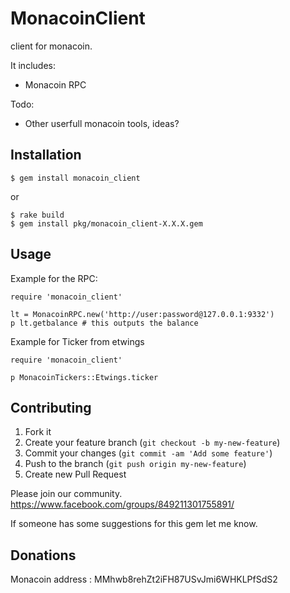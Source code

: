 # MonacoinClient

client for monacoin.

It includes:

- Monacoin RPC

Todo:

- Other userfull monacoin tools, ideas?

## Installation

    $ gem install monacoin_client

or

    $ rake build
    $ gem install pkg/monacoin_client-X.X.X.gem

## Usage

Example for the RPC:

```
require 'monacoin_client'

lt = MonacoinRPC.new('http://user:password@127.0.0.1:9332')
p lt.getbalance # this outputs the balance
```

Example for Ticker from etwings

```
require 'monacoin_client'

p MonacoinTickers::Etwings.ticker
```

## Contributing

1. Fork it
2. Create your feature branch (`git checkout -b my-new-feature`)
3. Commit your changes (`git commit -am 'Add some feature'`)
4. Push to the branch (`git push origin my-new-feature`)
5. Create new Pull Request

Please join our community. https://www.facebook.com/groups/849211301755891/

If someone has some suggestions for this gem let me know.

## Donations

Monacoin address : MMhwb8rehZt2iFH87USvJmi6WHKLPfSdS2
